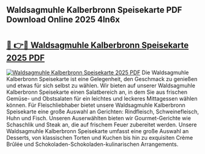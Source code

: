 ## Waldsagmuhle Kalberbronn Speisekarte PDF Download Online 2025 4ln6x

# <h2><a href="http://gc76bm.nevu.top/?p=Waldsagmuhle+Kalberbronn+Speisekarte">🔗 👉🔴 Waldsagmuhle Kalberbronn Speisekarte 2025 PDF</a></h2>

[![Waldsagmuhle Kalberbronn Speisekarte 2025 PDF](https://i.imgur.com/dBaPXMq.png)](http://gc76bm.nevu.top/?p=Waldsagmuhle+Kalberbronn+Speisekarte)
Die Waldsagmuhle Kalberbronn Speisekarte ist eine Gelegenheit, den Geschmack zu genießen und etwas für sich selbst zu wählen. Wir bieten auf unserer Waldsagmuhle Kalberbronn Speisekarte einen Salatbereich an, in dem Sie aus frischen Gemüse- und Obstsalaten für ein leichtes und leckeres Mittagessen wählen können. Für Fleischliebhaber bietet unsere Waldsagmuhle Kalberbronn Speisekarte eine große Auswahl an Gerichten: Rindfleisch, Schweinefleisch, Huhn und Fisch. Unseren Auserwählten bieten wir Gourmet-Gerichte wie Schaschlik und Steak an, die auf frischem Feuer zubereitet werden. Unsere Waldsagmuhle Kalberbronn Speisekarte umfasst eine große Auswahl an Desserts, von klassischen Torten und Kuchen bis hin zu exquisiten Crème Brûlée und Schokoladen-Schokoladen-kulinarischen Arrangements.
